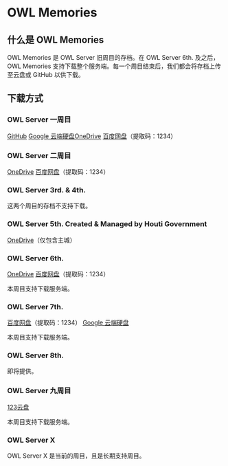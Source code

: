 # OWL Memories

## 什么是 OWL Memories

OWL Memories 是 OWL Server 旧周目的存档。在 OWL Server 6th. 及之后，OWL Memories 支持下载整个服务端。每一个周目结束后，我们都会将存档上传至云盘或 GitHub 以供下载。

## 下载方式

### OWL Server 一周目

[GitHub](https://github.com/Kupars/owl/releases/download/OWL/OWL.Server.zip)  [Google 云端硬盘](https://drive.google.com/file/d/1a1JI70qdQ0Mf3XqJmjkBaILwd4X1wWUu/view?usp=drive_link)[OneDrive](https://1drv.ms/u/s!AoLQfFAZB-GPhPEGzc3tTdPN7U_bQw)  [百度网盘](https://pan.baidu.com/s/141WJGNantx4B3fES6SKe4A?pwd=1234)（提取码：1234）

### OWL Server 二周目

[OneDrive](https://1drv.ms/u/s!AoLQfFAZB-GPhZ14Hv6yzU_6mxpy4w)  [百度网盘](https://pan.baidu.com/s/1P7KziFilizV7Wam4I0Ug8g?pwd=1234)（提取码：1234）

### OWL Server 3rd. & 4th.

这两个周目的存档不支持下载。

### OWL Server 5th. Created & Managed by Houti Government

[OneDrive](https://1drv.ms/u/s!AoLQfFAZB-GPhaM-EE0ccilpqJAKqg)（仅包含主城）

### OWL Server 6th.

[OneDrive](https://1drv.ms/u/s!AoLQfFAZB-GPhbcA7g4GCTPTGbI9tw?e=wGi1lJ)  [百度网盘](https://pan.baidu.com/s/1ywRqyfqNGGaNPestbmqcKw?pwd=1234)（提取码：1234）

本周目支持下载服务端。

### OWL Server 7th.

[百度网盘](https://pan.baidu.com/s/1w4hDtWBrVoWijsr9WKIseQ?pwd=1234)（提取码：1234）  [Google 云端硬盘](https://drive.google.com/file/d/1xhFE-U_Co_u8m3_OQ8fD02MEeNF8l7JK/view?usp=sharing)

本周目支持下载服务端。

### OWL Server 8th.

即将提供。

### OWL Server 九周目

[123云盘](https://www.123pan.com/s/Hrb5Vv-bTaad.html)

本周目支持下载服务端。

### OWL Server X

OWL Server X 是当前的周目，且是长期支持周目。
